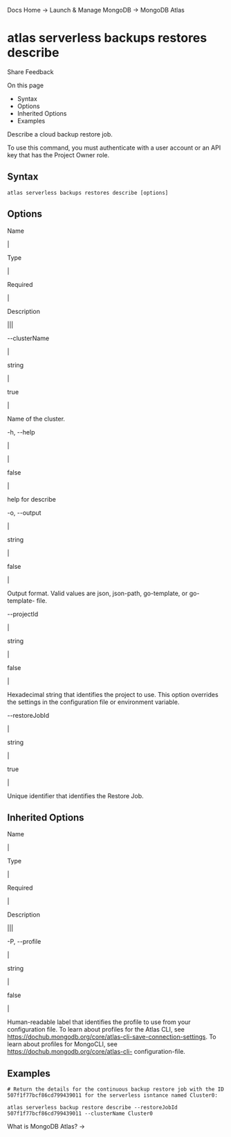 Docs Home → Launch & Manage MongoDB → MongoDB Atlas

# atlas serverless backups restores describe

Share Feedback

On this page

  * Syntax
  * Options
  * Inherited Options
  * Examples

Describe a cloud backup restore job.

To use this command, you must authenticate with a user account or an API key
that has the Project Owner role.

## Syntax

    
    
    atlas serverless backups restores describe [options]  
      
  
## Options

Name

|

Type

|

Required

|

Description  
  
|||  
  
\--clusterName

|

string

|

true

|

Name of the cluster.  
  
-h, --help

|

|

false

|

help for describe  
  
-o, --output

|

string

|

false

|

Output format. Valid values are json, json-path, go-template, or go-template-
file.  
  
\--projectId

|

string

|

false

|

Hexadecimal string that identifies the project to use. This option overrides
the settings in the configuration file or environment variable.  
  
\--restoreJobId

|

string

|

true

|

Unique identifier that identifies the Restore Job.  
  
## Inherited Options

Name

|

Type

|

Required

|

Description  
  
|||  
  
-P, --profile

|

string

|

false

|

Human-readable label that identifies the profile to use from your
configuration file. To learn about profiles for the Atlas CLI, see
https://dochub.mongodb.org/core/atlas-cli-save-connection-settings. To learn
about profiles for MongoCLI, see https://dochub.mongodb.org/core/atlas-cli-
configuration-file.  
  
## Examples

    
    
    # Return the details for the continuous backup restore job with the ID 507f1f77bcf86cd799439011 for the serverless isntance named Cluster0:  
      
    atlas serverless backup restore describe --restoreJobId 507f1f77bcf86cd799439011 --clusterName Cluster0  
  
What is MongoDB Atlas? →

